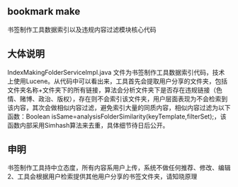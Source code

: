 ## bookmark make
书签制作工具数据索引以及违规内容过滤模块核心代码

## 大体说明
IndexMakingFolderServiceImpl.java 文件为书签制作工具数据索引代码，技术上使用Lucene。从代码中可以看出来，工具首先会提取用户分享的文件夹，包括文件夹名称+文件夹下的所有链接，算法会分析文件夹下是否存在违规链接（色情、赌博、政治、版权），存在则不会索引该文件夹，用户层面表现为不会检索到该内容，其次会做相似内容过滤，避免索引大量的同质内容，相似内容过滤为以下函数：Boolean isSame=analysisFolderSimilarity(keyTemplate,filterSet);，该函数内部采用Simhash算法来去重，具体细节待日后公开。

## 申明
书签制作工具持中立态度，所有内容系用户上传，系统不做任何推荐、修改、编辑 2、工具会根据用户检索提供其他用户分享的书签文件夹，请知晓原理



